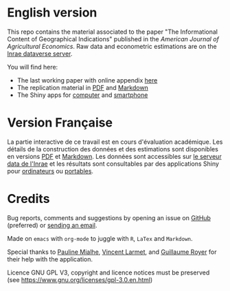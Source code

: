 # English version

This repo contains the material associated to the paper "The Informational Content of Geographical Indications" published in the *American Journal of Agricultural Economics*. Raw data and econometric estimations are on the [Inrae dataverse server](https://data.inrae.fr/dataset.xhtml?persistentId=doi:10.15454/ZZWQMN).

You will find here:

-   The last working paper with online appendix [here](WorkingPaper.pdf)
-   The replication material in [PDF](ReproPaper.pdf) and [Markdown](ReproPaper.md)
-   The Shiny apps for [computer](https://cesaer-datas.inra.fr/geoind) and [smartphone](https://cesaer-datas.inra.fr/geoind_phone)


# Version Française

La partie interactive de ce travail est en cours d'évaluation académique. Les détails de la construction des données et des estimations sont disponibles en versions [PDF](DataPaper.pdf) et [Markdown](DataPaper.md). Les données sont accessibles sur [le serveur data de l'Inrae](https://data.inrae.fr/dataset.xhtml?persistentId=doi:10.15454/ZZWQMN) et les résultats sont consultables par des applications Shiny pour [ordinateurs](https://cesaer-datas.inra.fr/geoind) ou [portables](https://cesaer-datas.inra.fr/geoind_phone).


# Credits

Bug reports, comments and suggestions by opening an issue on [GitHub](https://github.com/jsay/geoInd) (preferred) or [sending an email](mailto:jsay@inra.fr).

Made on `emacs` with `org-mode` to juggle with `R`, `LaTex` and `Markdown`.

Special thanks to [Pauline Mialhe](https://fr.linkedin.com/in/pauline-mialhe), [Vincent Larmet](https://fr.linkedin.com/in/vincent-larmet-bba997144), and [Guillaume Royer](https://www2.dijon.inra.fr/cesaer/membres/guillaume-royer/) for their help with the application.

Licence GNU GPL V3, copyright and licence notices must be preserved (see <https://www.gnu.org/licenses/gpl-3.0.en.html>)
